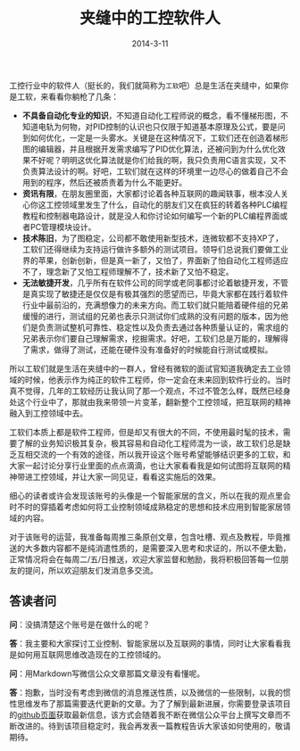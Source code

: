 ﻿---
title: 夹缝中的工控软件人
tags:
- 微信
categories:
- 冰河杂谈
date: 2014-3-11
---
工控行业中的软件人（挺长的，我们就简称为`工软`吧）总是生活在夹缝中，如果你是工软，来看看你躺枪了几条：

* **不具备自动化专业的知识**，不知道自动化工程师说的概念，看不懂梯形图，不知道电轨为何物，对PID控制的认识也只仅限于知道基本原理及公式，要是问到如何优化，一定是一头雾水。关键是在这种情况下，工软们还在创造着梯形图的编辑器，并且根据开发需求编写了PID优化算法，还被问到为什么优化效果不好呢？明明这优化算法就是你们给我的啊，我只负责用C语言实现，又不负责算法设计的啊。好吧，工软们就在这样的环境里一边尽心的做着自己不会用到的程序，然后还被质责着为什么不能更好。
* **资讯有限**，在朋友圈里面，大家都讨论着各种互联网的趣闻轶事，根本没人关心你这工控领域里发生了什么，自动化的朋友们又在疯狂的转着各种PLC编程教程和控制器电路设计，就是没人和你讨论如何编写一个新的PLC编程界面或者PC管理模块设计。
* **技术陈旧**，为了图稳定，公司都不敢使用新型技术，连微软都不支持XP了，工软们还得继续为支持运行做许多额外的测试项目。领导们总说我们要做工业界的苹果，创新创新，但是真一新了，又怕了，界面新了怕自动化工程师适应不了，理念新了又怕工程师理解不了，技术新了又怕不稳定。
* **无法敏捷开发**，几乎所有在软件公司的同学或老同事都讨论着敏捷开发，不管是真实现了敏捷还是仅仅是有极其强烈的愿望而已，毕竟大家都在践行着软件行业中最前沿的，充满想像力的未来方向。而工软们就只能陪着硬件组的兄弟缓慢的进行，测试组的兄弟也表示只测试你们成熟的没有问题的版本，因为他们是负责测试整机可靠性、稳定性以及负责去通过各种质量认证的，需求组的兄弟表示你们要自己理解需求，挖掘需求。好吧，工软们总是万能的，理解得了需求，做得了测试，还能在硬件没有准备好的时候能自行测试或模拟。

所以工软们就是生活在夹缝中的一群人，曾经有微软的面试官知道我确定去工业领域的时候，他表示作为纯正的软件工程师，你一定会在未来回到软件行业的。当时真不觉得，几年的工软经历让我认同了那一个观点，不过不管怎么样，既然已经身处这个行业中了，那就由我来带领一片变革，翻新整个工控领域，把互联网的精神融入到工控领域中去。

工软们本质上都是软件工程师，但是却又有很大的不同，不使用最时髦的技术，需要了解的业务知识极其复杂，极其容易和自动化工程师混为一谈，故工软们总是缺乏互相交流的一个有效的途径，所以我开设这个账号希望能够结识更多的工软，和大家一起讨论分享行业里面的点点滴滴，也让大家看看我是如何试图将互联网的精神带进工控领域，并让大家一同见证，看看这实施后的效果。

细心的读者或许会发现该账号的头像是一个智能家居的含义，所以在我的观点里会时不时的穿插着考虑如何将工业控制领域成熟稳定的思想和技术应用到智能家居领域的内容。

对于该账号的运营，我准备每周推三条原创文章，包含吐槽、观点及教程，毕竟推送的大多数内容都不是纯消遣性质的，是需要深入思考和求证的，所以不便太勤，正常情况将会在每周二/五/日推送，欢迎大家监督和勉励，我将积极回答每一位朋友的提问，所以欢迎朋友们发消息多交流。

## 答读者问
**问**：没搞清楚这个账号是在做什么的呢？

**答**：我主要和大家探讨工业控制、智能家居以及互联网的事情，同时让大家看看我是如何用互联网思维改造现在的工控领域的。

**问**：用Markdown写微信公众文章那篇文章没有看懂呢。

**答**：抱歉，当时没有考虑到微信的消息推送性质，以及微信的一些限制，以我的惯性思维发布了那篇需要迭代更新的文章。为了了解到最新进展，你需要登录该项目的[github页面](https://github.com/wizicer/wx-article-starter)获取最新信息，该方式会随着我不断在微信公众平台上撰写文章而不断改进的。待到该项目稳定时，我会再发表一篇教程告诉大家该如何使用的，敬请期待。
